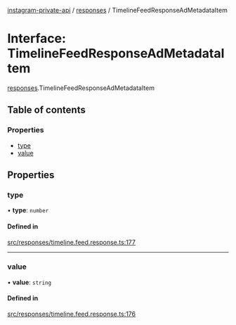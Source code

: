 [instagram-private-api](../../README.md) / [responses](../../modules/responses.md) / TimelineFeedResponseAdMetadataItem

# Interface: TimelineFeedResponseAdMetadataItem

[responses](../../modules/responses.md).TimelineFeedResponseAdMetadataItem

## Table of contents

### Properties

- [type](TimelineFeedResponseAdMetadataItem.md#type)
- [value](TimelineFeedResponseAdMetadataItem.md#value)

## Properties

### type

• **type**: `number`

#### Defined in

[src/responses/timeline.feed.response.ts:177](https://github.com/Nerixyz/instagram-private-api/blob/4971f34/src/responses/timeline.feed.response.ts#L177)

___

### value

• **value**: `string`

#### Defined in

[src/responses/timeline.feed.response.ts:176](https://github.com/Nerixyz/instagram-private-api/blob/4971f34/src/responses/timeline.feed.response.ts#L176)
